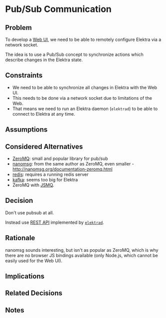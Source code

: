 # Pub/Sub Communication

## Problem

To develop a [Web UI](https://github.com/ElektraInitiative/libelektra/issues/252), we need to be able to remotely configure Elektra via a network socket.

The idea is to use a Pub/Sub concept to synchronize actions which describe changes in the Elektra state.

## Constraints

- We need to be able to synchronize all changes in Elektra with the Web UI.
- This needs to be done via a network socket due to limitations of the Web.
- That means we need to run an Elektra daemon (`elektrad`) to be able to connect to Elektra at any time.

## Assumptions

## Considered Alternatives

- [ZeroMQ](http://zeromq.org/): small and popular library for pub/sub
- [nanomsg](http://nanomsg.org/): from the same author as ZeroMQ, even smaller - http://nanomsg.org/documentation-zeromq.html
- [redis](https://redis.io/docs/manual/pubsub/): requires a running redis server
- [kafka](http://kafka.apache.org/): seems too big for Elektra
- ZeroMQ with [JSMQ](https://github.com/zeromq/JSMQ).

## Decision

Don't use pubsub at all.

Instead use [REST API](/doc/api_blueprints/elektrad.apib) implemented by [`elektrad`](/src/tools/elektrad).

## Rationale

nanomsg sounds interesting, but isn't as popular as ZeroMQ, which is why there are no browser JS bindings available (only Node.js, which cannot be easily used for the Web UI).

## Implications

## Related Decisions

## Notes
